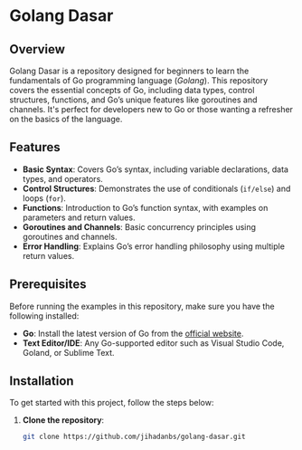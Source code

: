 # Golang Dasar

## Overview
Golang Dasar is a repository designed for beginners to learn the fundamentals of Go programming language (*Golang*). This repository covers the essential concepts of Go, including data types, control structures, functions, and Go’s unique features like goroutines and channels. It's perfect for developers new to Go or those wanting a refresher on the basics of the language.

## Features
- **Basic Syntax**: Covers Go’s syntax, including variable declarations, data types, and operators.
- **Control Structures**: Demonstrates the use of conditionals (`if/else`) and loops (`for`).
- **Functions**: Introduction to Go’s function syntax, with examples on parameters and return values.
- **Goroutines and Channels**: Basic concurrency principles using goroutines and channels.
- **Error Handling**: Explains Go’s error handling philosophy using multiple return values.

## Prerequisites
Before running the examples in this repository, make sure you have the following installed:
- **Go**: Install the latest version of Go from the [official website](https://golang.org/dl/).
- **Text Editor/IDE**: Any Go-supported editor such as Visual Studio Code, Goland, or Sublime Text.

## Installation
To get started with this project, follow the steps below:

1. **Clone the repository**:
   ```bash
   git clone https://github.com/jihadanbs/golang-dasar.git
